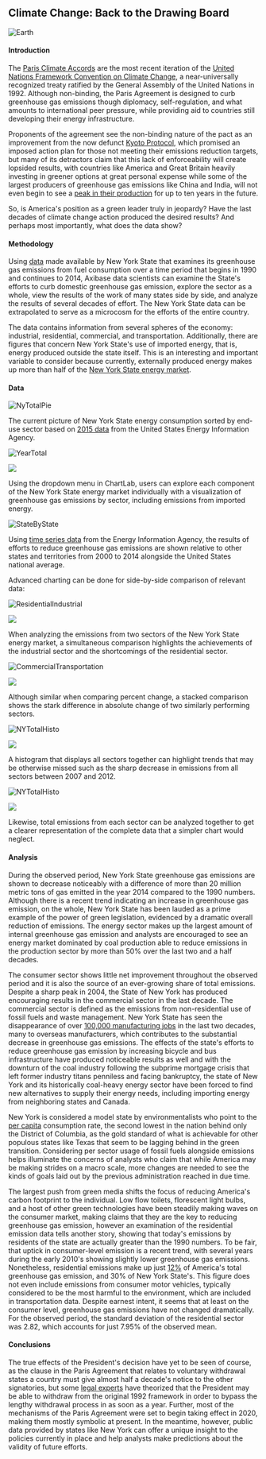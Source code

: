## Climate Change: Back to the Drawing Board <br>

![Earth](Images/Earth.jpg)

#### Introduction <br>

The [Paris Climate Accords](http://unfccc.int/files/essential_background/convention/application/pdf/english_paris_agreement.pdf) are the most recent iteration of the [United Nations Framework 
Convention on Climate Change](https://unfccc.int/resource/docs/convkp/conveng.pdf), 
a near-universally recognized treaty ratified by the General Assembly of the United Nations in 1992. 
Although non-binding, the Paris Agreement is designed to curb greenhouse gas emissions though diplomacy, 
self-regulation, and what amounts to international peer pressure, while providing aid to
countries still developing their energy infrastructure. <br>

Proponents of the agreement see the non-binding nature of the pact 
as an improvement from the now defunct [Kyoto Protocol](http://unfccc.int/resource/docs/convkp/kpeng.pdf), 
which promised an imposed action plan for those not meeting their emissions reduction targets, 
but many of its detractors claim that this lack of enforceability 
will create lopsided results, with countries like America and Great Britain 
heavily investing in greener options at great personal expense while some of the largest 
producers of greenhouse gas emissions like China and India, will not even begin to see a [peak 
in their production](http://climateactiontracker.org/countries/china.html) 
for up to ten years in the future. <br>

So, is America's position as a green leader truly in jeopardy?
Have the last decades of climate change action produced the desired results?
And perhaps most importantly, what does the data show?

#### Methodology <br>

Using [data](https://catalog.data.gov/dataset/greenhouse-gas-emissions-from-fuel-combustion-million-metric-tons-beginning-1990)
 made available by New York State that examines its greenhouse gas emissions from 
fuel consumption over a time period that begins in 1990 and continues to 2014, 
Axibase data scientists can examine the State's efforts to curb domestic greenhouse gas emission, 
explore the sector as a whole, view the results of the work of many states side by side, 
and analyze the results of several decades of effort. The New York State data can be extrapolated 
to serve as a microcosm for the efforts of the entire country.<br>

The data contains information from several spheres of the economy: industrial, residential, 
commercial, and transportation. Additionally, there are figures that concern New York State's use of 
imported energy, that is, energy produced outside the state itself. This is an interesting and
important variable to consider because currently, externally produced energy makes up more than
half of the [New York State energy market](https://www.eia.gov/state/analysis.php?sid=NY). <br>

#### Data <br>

![NyTotalPie](Images/NYPie2.png) <br>

The current picture of New York State energy consumption sorted by end-use sector based on
[2015 data](https://www.eia.gov/state/?sid=NY#tabs-1) from the United States Energy 
Information Agency.<br>

![YearTotal](Images/YearTotal.png) <br>

[![](Images/button.png)](https://apps.axibase.com/chartlab/9a43c098)
<br>

Using the dropdown menu in ChartLab, users can explore each component of the New York
State energy market individually with a visualization of greenhouse gas emissions by sector,
including emissions from imported energy. 
<br>

![StateByState](Images/FinalBarState.png) <br>

Using [time series data](https://www.eia.gov/environment/emissions/state/analysis/pdf/table1.pdf) 
from the Energy Information Agency, the results of efforts to reduce greenhouse gas emissions
are shown relative to other states and territories from 2000 to 2014 alongside the 
United States national average. <br>

Advanced charting can be done for side-by-side comparison of relevant data: <br>

![ResidentialIndustrial](Images/ResidentialIndustrial.png)

[![](Images/button.png)](https://apps.axibase.com/chartlab/14f22d6e/4/)
<br>

When analyzing the emissions from two sectors of the New York State energy market,
a simultaneous comparison highlights the achievements of the industrial sector and the 
shortcomings of the residential sector. <br>

![CommercialTransportation](Images/CommercialTransportation.png)

[![](Images/button.png)](https://apps.axibase.com/chartlab/14f22d6e/7/)
<br>

Although similar when comparing percent change, a stacked comparison shows
the stark difference in absolute change of two similarly performing sectors. <br>

![NYTotalHisto](Images/NYTotalHisto.png) <br>

[![](Images/button.png)](https://apps.axibase.com/chartlab/14f22d6e/9/)
<br>

A histogram that displays all sectors together can highlight trends that may be otherwise
missed such as the sharp decrease in emissions from all sectors between 2007 and 2012. <br>

![NYTotalHisto](Images/NYTotal.png) <br>

[![](Images/button.png)](https://apps.axibase.com/chartlab/14f22d6e/8/)
<br>

Likewise, total emissions from each sector can be analyzed together to get a clearer 
representation of the complete data that a simpler chart would neglect.<br>

#### Analysis

During the observed period, New York State greenhouse gas emissions are shown to decrease noticeably
with a difference of more than 20 million metric tons of gas emitted in the year 2014
compared to the 1990 numbers. Although there is a recent trend indicating an increase in greenhouse gas emission, on the whole,
New York State has been lauded as a prime example of the power of green legislation, evidenced by a 
dramatic overall reduction of emissions. The energy sector makes up the largest amount of internal greenhouse gas emission and analysts
are encouraged to see an energy market dominated by coal production able to reduce
emissions in the production sector by more than 50% over the last two and a half decades. <br>

The consumer sector shows little net improvement throughout the observed period and
it is also the source of an ever-growing share of total emissions. Despite a sharp peak in 
2004, the State of New York has produced encouraging results in the 
commercial sector in the last decade. The commercial sector is defined as the emissions from
non-residential use of fossil fuels and waste management. New York State has seen the 
disappearance of over 
[100,000 manufacturing jobs](https://www.osc.state.ny.us/reports/economic/employment_trends_nys_2013.pdf) 
in the last two decades, many to overseas manufacturers, which contributes
to the substantial decrease in greenhouse gas emissions. The effects of the state's efforts to reduce greenhouse gas emission by increasing bicycle and
bus infrastructure have produced noticeable results as well and with the downturn of the coal industry following the subprime mortgage crisis 
that left former industry titans penniless and facing bankruptcy, the state of New York and 
its historically coal-heavy energy sector have been forced to find new alternatives 
to supply their energy needs, including importing energy from neighboring states and Canada.
<br>

New York is considered a model state by environmentalists who point to the 
[per capita](https://www.eia.gov/state/?sid=NY) consumption rate, 
the second lowest in the nation behind only the District of Columbia, 
as the gold standard of what is achievable for other populous states like
Texas that seem to be lagging behind in the green transition. Considering per sector usage of 
fossil fuels alongside emissions helps illuminate the concerns of analysts who claim 
that while America may be making strides on a macro scale, 
more changes are needed to see the kinds of goals laid 
out by the previous administration reached in due time. 
<br>

The largest push from green media shifts the focus of reducing America's carbon footprint 
to the individual. Low flow toilets, florescent light bulbs, and a host of
other green technologies have been steadily making waves on the consumer market, 
making claims that they are the key to reducing greenhouse gas emission, 
however an examination of the residential emission data tells another story, 
showing that today's emissions by residents of the state 
are actually greater than the 1990 numbers. 
To be fair, that uptick in consumer-level emission is a recent trend, 
with several years during the early 2010's showing slightly lower greenhouse gas emissions. 
Nonetheless, residential emissions make up just [12%](https://www.epa.gov/ghgemissions/sources-greenhouse-gas-emissions) 
of America's total greenhouse gas emission, and 30% of New York State's.
This figure does not even include emissions from consumer motor vehicles,
typically considered to be the most harmful to the environment, which are included in 
transportation data. Despite earnest intent, it seems that at least on the consumer level, 
greenhouse gas emissions have not changed dramatically. For the observed period, 
the standard deviation of the residential sector was 2.82, which accounts for just 7.95% of 
the observed mean. <br>

#### Conclusions <br> 

The true effects of the President's decision have yet to be seen of course,
as the clause in the Paris Agreement that relates to voluntary withdrawal states a country 
must give almost half a decade's notice to the other signatories, 
but some [legal experts](https://www.cfr.org/blog-post/vietnam-and-united-states-make-nice-now-disappointment-looms)
have theorized that the President may be able to withdraw from the original 1992 framework
in order to bypass the lengthy withdrawal process in as soon as a year. Further, most of the 
mechanisms of the Paris Agreement were set to begin taking effect in 2020, making them mostly
symbolic at present. In the meantime, however, 
public data provided by states like New York can offer a unique insight to the policies currently 
in place and help analysts make predictions about the validity of future efforts.
<br>